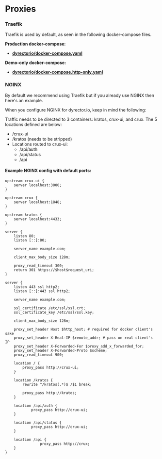 # Proxies

### Traefik

Traefik is used by default, as seen in the following docker-compose files.

**Production docker-compose:**

* [**dyrectorio/docker-compose.yaml**](https://github.com/dyrector-io/dyrectorio/blob/develop/docker-compose.yaml)

**Demo-only docker-compose:**

* [**dyrectorio/docker-compose.http-only.yaml**](https://github.com/dyrector-io/dyrectorio/blob/develop/docker-compose.http-only.yaml)

### NGINX

By default we recommend using Traefik but if you already use NGINX then here's an example.

When you configure NGINX for dyrector.io, keep in mind the following:

Traffic needs to be directed to 3 containers: kratos, crux-ui, and crux. The 5 locations defined are below:

* /crux-ui
* /kratos (needs to be stripped)
* Locations routed to crux-ui:
  * /api/auth
  * /api/status
  * /api

#### Example NGINX config with default ports:

```nginx
upstream crux-ui {
    server localhost:3000;
}

upstream crux {
    server localhost:1848;
}

upstream kratos {
    server localhost:4433;
}

server {
    listen 80;
    listen [::]:80;

    server_name example.com;

    client_max_body_size 128m;

    proxy_read_timeout 300;
    return 301 https://$host$request_uri;
}

server {
    listen 443 ssl http2;
    listen [::]:443 ssl http2;

    server_name example.com;

    ssl_certificate /etc/ssl/ssl.crt;
    ssl_certificate_key /etc/ssl/ssl.key;

    client_max_body_size 128m;

    proxy_set_header Host $http_host; # required for docker client's sake
    proxy_set_header X-Real-IP $remote_addr; # pass on real client's IP
    proxy_set_header X-Forwarded-For $proxy_add_x_forwarded_for;
    proxy_set_header X-Forwarded-Proto $scheme;
    proxy_read_timeout 900;

    location / {
        proxy_pass http://crux-ui;
    }

    location /kratos {
        rewrite ^/kratos(.*)$ /$1 break;

        proxy_pass http://kratos;
    }

    location /api/auth {
            proxy_pass http://crux-ui;
    }
    
    location /api/status {
            proxy_pass http://crux-ui;
    }

    location /api {
                proxy_pass http://crux;
    }
}
```
